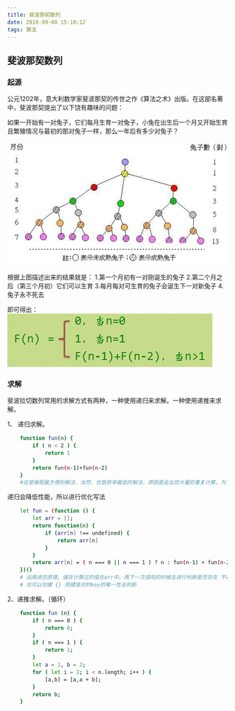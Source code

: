 ```yaml
---
title: 斐波那契数列
date: 2018-09-08 15:10:12
tags: 算法
---
```

## 斐波那契数列

### 起源

公元1202年，意大利数学家斐波那契的传世之作《算法之术》出版。在这部名著中，斐波那契提出了以下饶有趣味的问题：

如果一开始有一对兔子，它们每月生育一对兔子，小兔在出生后一个月又开始生育且繁殖情况与最初的那对兔子一样，那么一年后有多少对兔子？

![🐇图](斐波那契数列/22769e1d6d4816eea15e0423271ba059hd.jpg)

根据上图描述出来的结果就是：
1.第一个月初有一对刚诞生的兔子
2.第二个月之后（第三个月初）它们可以生育
3.每月每对可生育的兔子会诞生下一对新兔子
4.兔子永不死去

即可得出：
![公式](斐波那契数列/46c741e0cab6469d7e1c54bc054947c9hd.jpg)

### 求解

斐波拉切数列常用的求解方式有两种，一种使用递归来求解。一种使用递推来求解。

1、 递归求解。
``` bash
	function fun(n) {
		if ( n < 2 ) {
			return 1
		}
		return fun(n-1)+fun(n-2)
	}
	#这是编程最方便的解法，当然，也是效率最低的解法，原因是会出现大量的重复计算。为了避免这种情况，可以采用递推的方式。
```
递归会降低性能，所以进行优化写法
``` bash
	let fun = (function () {
		let arr = [];
		return function(n) {
			if (arr[n] !== undefined) {
				return arr[n]
			}
		}
		return arr[n] = ( n === 0 || n === 1 ) ? n : fun(n-1) + fun(n-2)
	})()
	# 运用闭包原理。储存计算过的值在arr中。再下一次调用的时候去进行判断是否存在 不存在再进行计算。否则直接取出来对应的值
	# 也可以创建 {} 用键值对的key的唯一性去判断
```

2、递推求解。（循环）
``` bash
	function fun (n) {
		if ( n === 0 ) {
			return 0;
		}
		if ( n === 1 ) {
			return 1;
		}
		let a = 1, b = 2;
		for ( let i = 2; i < n.length; i++ ) {
			[a,b] = [a,a + b];
		}
		return b;
	}
```